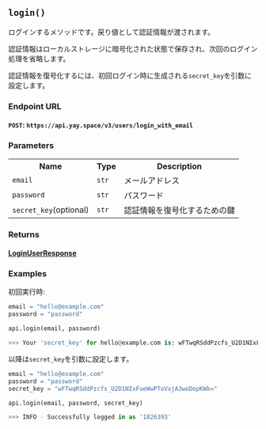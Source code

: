 ## `login()`

ログインするメソッドです。戻り値として認証情報が渡されます。

認証情報はローカルストレージに暗号化された状態で保存され、次回のログイン処理を省略します。

認証情報を復号化するには、初回ログイン時に生成される`secret_key`を引数に設定します。

### Endpoint URL

#### `POST`: `https://api.yay.space/v3/users/login_with_email`

### Parameters

<table>
    <tr>
        <th>Name</th>
        <th>Type</th>
        <th>Description</th>
    </tr>
    <tr>
		<td><code>email</code></td>
		<td><code>str</code></td>
		<td>メールアドレス</td>
	</tr>
    <tr>
		<td><code>password</code></td>
		<td><code>str</code></td>
		<td>パスワード</td>
	</tr>
    <tr>
		<td><code>secret_key</code>(optional)</td>
		<td><code>str</code></td>
		<td>認証情報を復号化するための鍵</td>
	</tr>
</table>

### Returns

#### <a href="https://github.com/qvco/yaylib/blob/main/docs/Object-Models/LoginUserResponse.md">LoginUserResponse</a>

### Examples

初回実行時:

```python
email = "hello@example.com"
password = "password"

api.login(email, password)

>>> Your 'secret_key' for hello@example.com is: wFTwqRSddPzcfs_U2D1NIxFueWwPToVxjA3woDopKWk=
```

以降は`secret_key`を引数に設定します。

```python
email = "hello@example.com"
password = "password"
secret_key = "wFTwqRSddPzcfs_U2D1NIxFueWwPToVxjA3woDopKWk="

api.login(email, password, secret_key)

>>> INFO - Successfully logged in as '1826393'
```
